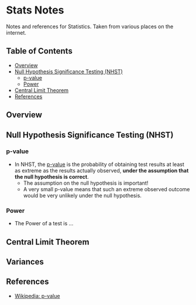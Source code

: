 # Stats Notes

Notes and references for Statistics. Taken from various places on the internet.

## Table of Contents

* [Overview](#overview)
* [Null Hypothesis Significance Testing (NHST)](#null-hypothesis-significance-testing-nhst)
  * [p-value](#p-value)
  * [Power](#power)
* [Central Limit Theorem](#central-limit-theorem)
* [References](#references)

## Overview

## Null Hypothesis Significance Testing (NHST)

### p-value
* In NHST, the [p-value](https://en.wikipedia.org/wiki/P-value) is the probability of obtaining test results at least as extreme as the results actually observed, **under the assumption that the null hypothesis is correct**.
  * The assumption on the null hypothesis is important!
  * A very small p-value means that such an extreme observed outcome would be very unlikely under the null hypothesis.

### Power
* The Power of a test is ...

## Central Limit Theorem


## Variances

## References
* [Wikipedia: p-value](https://en.wikipedia.org/wiki/P-value)

